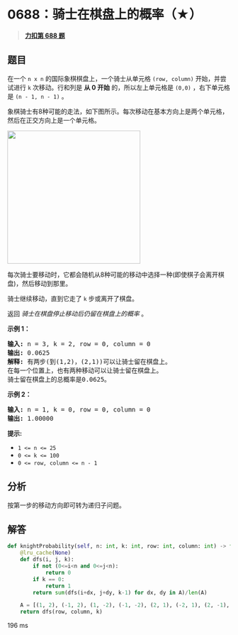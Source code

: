 # 0688：骑士在棋盘上的概率（★）


> <u>**[力扣第 688 题](https://leetcode.cn/problems/knight-probability-in-chessboard/)**</u>

## 题目

<p>在一个 <code>n x n</code> 的国际象棋棋盘上，一个骑士从单元格 <code>(row, column)</code> 开始，并尝试进行 <code>k</code> 次移动。行和列是 <strong>从 0 开始</strong> 的，所以左上单元格是 <code>(0,0)</code> ，右下单元格是 <code>(n - 1, n - 1)</code> 。</p>

<p>象棋骑士有8种可能的走法，如下图所示。每次移动在基本方向上是两个单元格，然后在正交方向上是一个单元格。</p>

<p><img src="https://assets.leetcode-cn.com/aliyun-lc-upload/uploads/2018/10/12/knight.png" style="height: 300px; width: 300px;" /></p>

<p>每次骑士要移动时，它都会随机从8种可能的移动中选择一种(即使棋子会离开棋盘)，然后移动到那里。</p>

<p>骑士继续移动，直到它走了 <code>k</code> 步或离开了棋盘。</p>

<p>返回 <em>骑士在棋盘停止移动后仍留在棋盘上的概率</em> 。</p>



<p><strong>示例 1：</strong></p>

<pre>
<strong>输入:</strong> n = 3, k = 2, row = 0, column = 0
<strong>输出:</strong> 0.0625
<strong>解释:</strong> 有两步(到(1,2)，(2,1))可以让骑士留在棋盘上。
在每一个位置上，也有两种移动可以让骑士留在棋盘上。
骑士留在棋盘上的总概率是0.0625。
</pre>

<p><strong>示例 2：</strong></p>

<pre>
<strong>输入:</strong> n = 1, k = 0, row = 0, column = 0
<strong>输出:</strong> 1.00000
</pre>



<p><strong>提示:</strong></p>

<ul>
<li><code>1 &lt;= n &lt;= 25</code></li>
<li><code>0 &lt;= k &lt;= 100</code></li>
<li><code>0 &lt;= row, column &lt;= n - 1</code></li>
</ul>


## 分析

按第一步的移动方向即可转为递归子问题。

## 解答

```python
def knightProbability(self, n: int, k: int, row: int, column: int) -> float:
    @lru_cache(None)
    def dfs(i, j, k):
        if not (0<=i<n and 0<=j<n):
            return 0
        if k == 0:
            return 1
        return sum(dfs(i+dx, j+dy, k-1) for dx, dy in A)/len(A)

    A = [(1, 2), (-1, 2), (1, -2), (-1, -2), (2, 1), (-2, 1), (2, -1), (-2, -1)]
    return dfs(row, column, k)
```
196 ms


